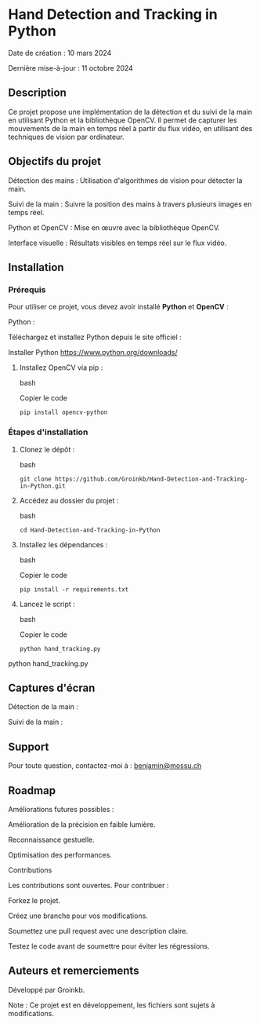 
# Hand Detection and Tracking in Python

Date de création : 10 mars 2024

Dernière mise-à-jour : 11 octobre 2024

  

## Description

Ce projet propose une implémentation de la détection et du suivi de la main en utilisant Python et la bibliothèque OpenCV. Il permet de capturer les mouvements de la main en temps réel à partir du flux vidéo, en utilisant des techniques de vision par ordinateur.

  

## Objectifs du projet

Détection des mains : Utilisation d'algorithmes de vision pour détecter la main.

Suivi de la main : Suivre la position des mains à travers plusieurs images en temps réel.

Python et OpenCV : Mise en œuvre avec la bibliothèque OpenCV.

Interface visuelle : Résultats visibles en temps réel sur le flux vidéo.

##  Installation

### Prérequis

Pour utiliser ce projet, vous devez avoir installé **Python** et **OpenCV** :

  

Python :

Téléchargez et installez Python depuis le site officiel :

Installer Python
https://www.python.org/downloads/
  


1.  Installez OpenCV via pip :
    
    bash
    
    Copier le code
    
    `pip install opencv-python` 
    

### Étapes d'installation

1.  Clonez le dépôt :
    
    bash
   
    
    `git clone https://github.com/Groinkb/Hand-Detection-and-Tracking-in-Python.git` 
    
2.  Accédez au dossier du projet :
    
    bash
   
    
    `cd Hand-Detection-and-Tracking-in-Python` 
    
3.  Installez les dépendances :
    
    bash
    
    Copier le code
    
    `pip install -r requirements.txt` 
    
4.  Lancez le script :
    
    bash
    
    Copier le code
    
    `python hand_tracking.py`

python hand_tracking.py

## Captures d'écran

Détection de la main :

  

Suivi de la main :

  

## Support

Pour toute question, contactez-moi à : benjamin@mossu.ch

  

## Roadmap

Améliorations futures possibles :

  

Amélioration de la précision en faible lumière.

Reconnaissance gestuelle.

Optimisation des performances.

Contributions

Les contributions sont ouvertes. Pour contribuer :

  

Forkez le projet.

Créez une branche pour vos modifications.

Soumettez une pull request avec une description claire.

Testez le code avant de soumettre pour éviter les régressions.

  

## Auteurs et remerciements

Développé par Groinkb.

  

Note : Ce projet est en développement, les fichiers sont sujets à modifications.
